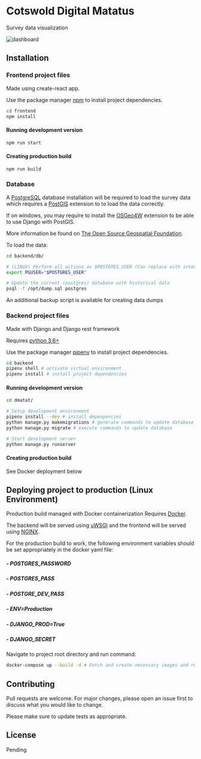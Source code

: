 # Cotswold Digital Matatus

Survey data visualization

![dashboard](https://user-images.githubusercontent.com/43814350/119695203-a0d96a00-be56-11eb-9dc4-8f66c8eef79e.png)

## Installation

### Frontend project files

Made using create-react app.

Use the package manager [npm](https://www.npmjs.com/) to install project dependencies.

```bash
cd frontend
npm install
```

#### Running development version

```bash
npm run start
```

#### Creating production build

```bash
npm run build
```

### Database

A [PostgreSQL](https://www.postgresql.org/) database installation will be required to load the survey data which requires a [PostGIS](https://postgis.net/) extension to to load the data correctly.

If on windows, you may require to install the [OSGeo4W](https://trac.osgeo.org/osgeo4w/) extension to be able to use Django with PostGIS.

More information be found on [The Open Source Geospatial Foundation](https://www.osgeo.org/).

To load the data:

```bash
cd backend/db/

# (LINUX) Perform all actions as $POSTGRES_USER (Can replace with intended user)
export PGUSER="$POSTGRES_USER"

# Update the current (postgres) database with historical data
psql -f /opt/dump.sql postgres

```

An additional backup script is available for creating data dumps

### Backend project files

Made with Django and Django rest framework

Requires [python 3.6+](https://www.python.org/)

Use the package manager [pipenv](https://pypi.org/project/pipenv/) to install project dependencies.

```bash
cd backend
pipenv shell # activate virtual environment
pipenv install # install project dependencies
```

#### Running development version

```bash
cd dmatat/

# Setup development environment
pipenv install --dev # install depenpencies
python manage.py makemigrations # generate commands to update database schema with latest ORM
python manage.py migrate # execute commands to update database

# Start development server
python manage.py runserver
```

#### Creating production build

See Docker deployment below

## Deploying project to production (Linux Environment)

Production build managed with Docker containerization
Requires [Docker](https://docs.docker.com/).

The backend will be served using [uWSGI](https://uwsgi-docs.readthedocs.io/en/latest/) and the frontend will be served using [NGINX](http://nginx.org/en/docs/).

For the production build to work, the following environment variables should be set appropriately in the docker yaml file:

##### - POSTGRES_PASSWORD

##### - POSTGRES_PASS

##### - POSTGRE_DEV_PASS

##### - ENV=Production

##### - DJANGO_PROD=True

##### - DJANGO_SECRET

Navigate to project root directory and run command:

```bash
docker-compose up --build -d # Fetch and create necessary images and run containers
```

## Contributing

Pull requests are welcome. For major changes, please open an issue first to discuss what you would like to change.

Please make sure to update tests as appropriate.

## License

Pending
